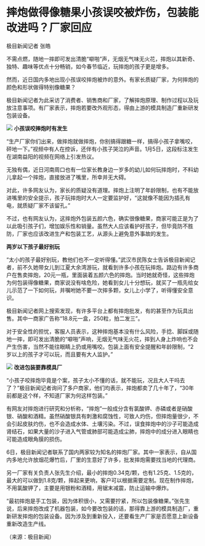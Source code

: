 # 摔炮做得像糖果小孩误咬被炸伤，包装能改进吗？厂家回应

极目新闻记者 张皓

不需点燃，随地一摔即可发出清脆“噼啪”声，无烟无气味无火花，摔炮以其新奇、独特、趣味等优点十分畅销，如今春节临近，玩摔炮的孩子更是增多。

然而，近日国内多地出现小孩误咬摔炮被炸的意外。有家长质疑厂家，为何摔炮的颜色和形状做得特别像糖果？

极目新闻记者为此采访了消费者、销售商和厂家，了解摔炮原理、制作过程以及玩放注意事项。有厂家表示，摔炮若要改外观形态，得由上游的模具制造厂重新研发包装设备。

![](https://inews.gtimg.com/newsapp_bt/0/15597765421/1000)
**小孩误咬摔炮时有发生**

“生产厂家你们出来，做摔炮就做摔炮，你别搞得跟糖一样，搞得小孩子拿嘴咬，砰地一下。”视频中有人在控诉，还伴有小孩子哭泣的声音。1月5日，这段标注发生在湖南益阳的视频在网络上引发热议。

无独有偶，近日河南周口也有一位家长教身边一岁多的幼儿如何玩摔炮时，不料幼儿拿起一个摔炮，直接放进了嘴里，所幸并无大碍。

对此，许多网友认为，家长的质疑没有道理。摔炮上注明了年龄限制，也有不能放进嘴里的安全提示，孩子玩摔炮时大人一定要监护好，“这就像不能因为插孔有电，就质疑厂家不该留孔。”

不过，也有网友认为，这摔炮外包装五颜六色，确实很像糖果，商家可能正是为了以此吸引孩子们，增加娱乐性和销量。虽然大人应该看护好孩子，但毕竟防不胜防，厂家也应该改进生产和包装工艺，从源头上避免意外事故的发生。

**两岁以下孩子最好别玩**

“太小的孩子最好别玩，教他们也不一定听得懂。”武汉市民陈女士告诉极目新闻记者，前不久她带女儿到江夏大余湾游玩，就看到许多小孩在玩摔炮。路边有许多商户在售卖摔炮，20元一瓶，里面装着五颜六色的摔炮。当时她就奇怪，这些摔炮为何包装得像糖果，商家说没有啥危险，她看到女儿十分想玩，就买了一瓶先给女儿示范了一下如何玩，并嘱咐她不要一次摔多颗，女儿上小学了，听得懂安全意识。

极目新闻记者网上搜索发现，有许多平台上都有摔炮批发，有的甚至作为玩具出售。其中一商家广告称“18.8元一盒，250粒，拍二发三”。

对于安全性的担忧，客服人员表示，这种摔炮基本没有什么风险，手捻、脚踩或随地一摔，即可发出清脆的“噼啪”声响，无烟无气味无火花，摔到人身上炸响也不会产生伤害，当然不能往眼睛上扔或用嘴咬。包装上面有安全提醒和年龄限制，“2岁以上的孩子才可以玩，而且要有大人监护。”

![](https://inews.gtimg.com/newsapp_bt/0/15597765425/1000)
**改进包装要靠模具厂**

“小孩子咬摔炮毕竟是个案，孩子太小不懂的话，就不能玩，况且大人干吗去了？”极目新闻记者询问了多户商家，他们均表示，摔炮都卖了几十年了，“30年前都是这个样，不知道厂家为何这样包装。”

有网友对摔炮进行研究和分析称，“摔炮”一般成分含有氯酸钾、赤磷或者是硝酸银、硝酸和酒精。虽然硝酸银具有刺激和腐蚀性，可致人灼伤，但摔炮量很少，不会引起皮肤灼伤，也不会造成水体、土壤污染。不过，误食摔炮中的沙子可能造成肾结石，如果大量的沙子进入气管或肺部可能造成尘肺，摔炮中的成分进入眼睛也可能造成眼角膜的损伤。

6日，极目新闻记者联系了国内两家较为知名的摔炮厂家。其中一家表示，自从国内多地允许放烟花爆竹后，厂里的生意好了许多，批发摔炮需要找当地的代理商。

另一厂家有关负责人张先生介绍，最小的摔炮0.34克/颗，也有1.25克、1.5克的，最大的可以做到1.8克/颗，摔起来更响，客户可以根据需要定制。现在制作摔炮，不用氯酸钾了，主要是用银粉和酒精，用锯末减震，防止运输中爆炸。

“最初摔炮是手工包装，因为体积很小，又需要拧紧，所以包装像糖果。”张先生说，后来摔炮改成了机器包装，如今要改包装的话，那得靠上游的模具制造厂，重新研发摔炮的包装设备。因为涉及到重新投入，还要看生产厂家是否愿意上新设备重新改造生产线。

（来源：极目新闻）

